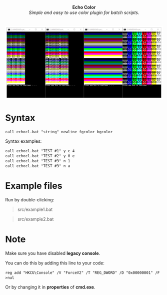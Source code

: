 <p align="center">
	<b>Echo Color</b>
	<br>
	<i>Simple and easy to use color plugin for batch scripts.</i>
	<br><br><br>
	<img alt="screenshot" src="media/screenshot.png">
</p>

# Syntax

```batchfile
call echocl.bat "string" newline fgcolor bgcolor
```

Syntax examples:

```batchfile
call echocl.bat "TEST #1" y c 4
call echocl.bat "TEST #2" y 0 e
call echocl.bat "TEST #3" n 1
call echocl.bat "TEST #3" n a
```

# Example files
Run by double-clicking:
> src/example1.bat

> src/example2.bat

# Note
Make sure you have disabled **legacy console**.

You can do this by adding this line to your code:

```batchfile
reg add "HKCU\Console" /V "ForceV2" /T "REG_DWORD" /D "0x00000001" /F >nul
```

Or by changing it in **properties** of **cmd.exe**.
